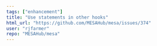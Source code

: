 ```yaml
---
tags: ["enhancement"]
title: "Use statements in other hooks"
html_url: "https://github.com/MESAHub/mesa/issues/374"
user: "rjfarmer"
repo: "MESAHub/mesa"
---
```


